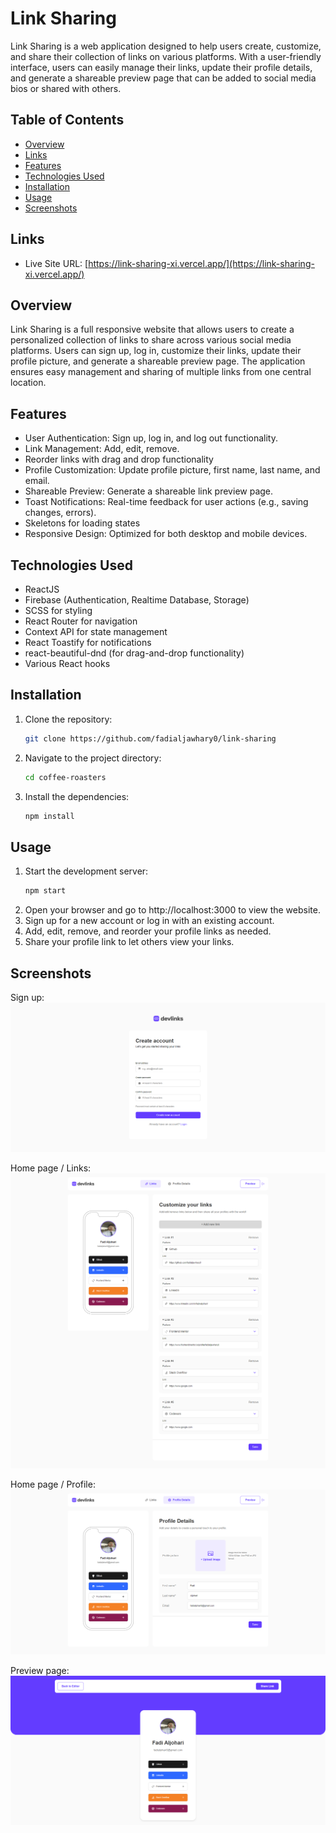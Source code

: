 # Link Sharing

Link Sharing is a web application designed to help users create, customize, and share their collection of links on various platforms. With a user-friendly interface, users can easily manage their links, update their profile details, and generate a shareable preview page that can be added to social media bios or shared with others.

## Table of Contents

- [Overview](#overview)
- [Links](#links)
- [Features](#features)
- [Technologies Used](#technologies-used)
- [Installation](#installation)
- [Usage](#usage)
- [Screenshots](#screenshots)

## Links

- Live Site URL: [https://link-sharing-xi.vercel.app/](https://link-sharing-xi.vercel.app/)

## Overview

Link Sharing is a full responsive website that allows users to create a personalized collection of links to share across various social media platforms. Users can sign up, log in, customize their links, update their profile picture, and generate a shareable preview page. The application ensures easy management and sharing of multiple links from one central location.

## Features

- User Authentication: Sign up, log in, and log out functionality.
- Link Management: Add, edit, remove.
- Reorder links with drag and drop functionality
- Profile Customization: Update profile picture, first name, last name, and email.
- Shareable Preview: Generate a shareable link preview page.
- Toast Notifications: Real-time feedback for user actions (e.g., saving changes, errors).
- Skeletons for loading states
- Responsive Design: Optimized for both desktop and mobile devices.

## Technologies Used

- ReactJS
- Firebase (Authentication, Realtime Database, Storage)
- SCSS for styling
- React Router for navigation
- Context API for state management
- React Toastify for notifications
- react-beautiful-dnd (for drag-and-drop functionality)
- Various React hooks

## Installation

1. Clone the repository:
   ```sh
   git clone https://github.com/fadialjawhary0/link-sharing
   ```
2. Navigate to the project directory:
   ```sh
   cd coffee-roasters
   ```
3. Install the dependencies:
   ```sh
   npm install
   ```

## Usage

1. Start the development server:
   ```sh
   npm start
   ```
2. Open your browser and go to http://localhost:3000 to view the website.
3. Sign up for a new account or log in with an existing account.
4. Add, edit, remove, and reorder your profile links as needed.
5. Share your profile link to let others view your links.

## Screenshots

Sign up:
![Home Page](./src/assets/readme_screenshots/signup.png)

Home page / Links:
![Home Page](./src/assets/readme_screenshots/Homepage-links.png)

Home page / Profile:
![Home Page](./src/assets/readme_screenshots/Homepage-profile.png)

Preview page:
![Home Page](./src/assets/readme_screenshots/Preview-page.png)
